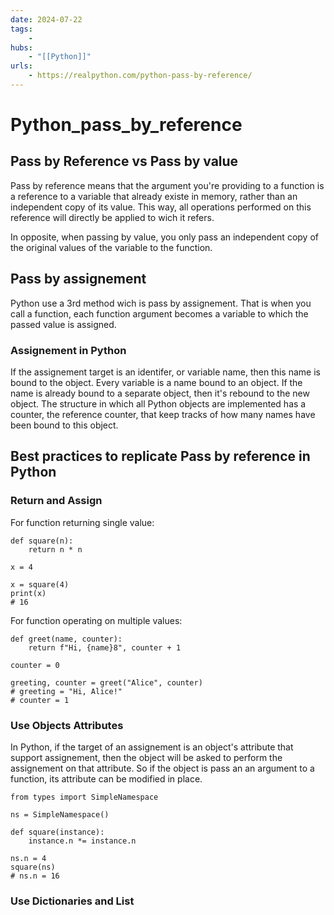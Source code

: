 ```yaml
---
date: 2024-07-22
tags:
    -
hubs:
    - "[[Python]]"
urls:
    - https://realpython.com/python-pass-by-reference/
---
```


# Python_pass_by_reference 

## Pass by Reference vs Pass by value

Pass by reference means that the argument you're providing to a function is a reference to a variable that already existe in memory,
rather than an independent copy of its value. 
This way, all operations performed on this reference will directly be applied to wich it refers.

In opposite, when passing by value, you only pass an independent copy of the original values of the variable to the function.


## Pass by assignement

Python use a 3rd method wich is pass by assignement. That is when you call a function, each function argument becomes a variable to which the passed value is assigned.

### Assignement in Python

If the assignement target is an identifer, or variable name, then this name is bound to the object. Every variable is a name bound to an object. 
If the name is already bound to a separate object, then it's rebound to the new object.
The structure in which all Python objects are implemented has a counter, the reference counter,  that keep tracks of how many names have been bound to this object.

## Best practices to replicate Pass by reference in Python

### Return and Assign

For function returning single value:
```
def square(n):
    return n * n

x = 4

x = square(4)
print(x)
# 16
```

For function operating on multiple values:
```
def greet(name, counter):
    return f"Hi, {name}8", counter + 1

counter = 0

greeting, counter = greet("Alice", counter)
# greeting = "Hi, Alice!"
# counter = 1
```

### Use Objects Attributes

In Python, if the target of an assignement is an object's attribute that support assignement, 
then the object will be asked to perform the assignement on that attribute. So if the object is pass an an argument to a function, its attribute can be modified in place.

```
from types import SimpleNamespace

ns = SimpleNamespace()

def square(instance):
    instance.n *= instance.n

ns.n = 4
square(ns)
# ns.n = 16
```

### Use Dictionaries and List


